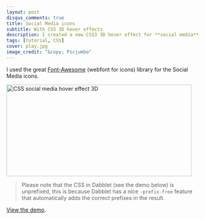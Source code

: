 ```yaml
---
layout: post
disqus_comments: true
title: Social Media icons
subtitle: With CSS 3D hover effects
description: I created a new CSS3 3D hover effect for **social media** icons. The result can be seen, as usual, on Dabblet. It uses CSS3 transitions, transforms and 3D properties.
tags: [tutorial, CSS]
cover: play.jpg
image_credit: "&copy; Picjumbo"
---
```


I used the great [Font-Awesome](http://fontawesome.io/) (webfont for icons) library for the Social Media icons.

<img class="full-item alignnone size-large wp-image-504" alt="CSS social media hover effect 3D" src="http://webbb.be/blog/wp-content/uploads/2014/01/social-media-hover-effects-1024x491.png" width="482" height="239" />

> Please note that the CSS in Dabblet (see the demo below) is unprefixed, this is because Dabblet has a nice <code>-prefix-free</code> feature that automatically adds the correct prefixes in the result.

[View the demo](http://dabblet.com/gist/8255020).
